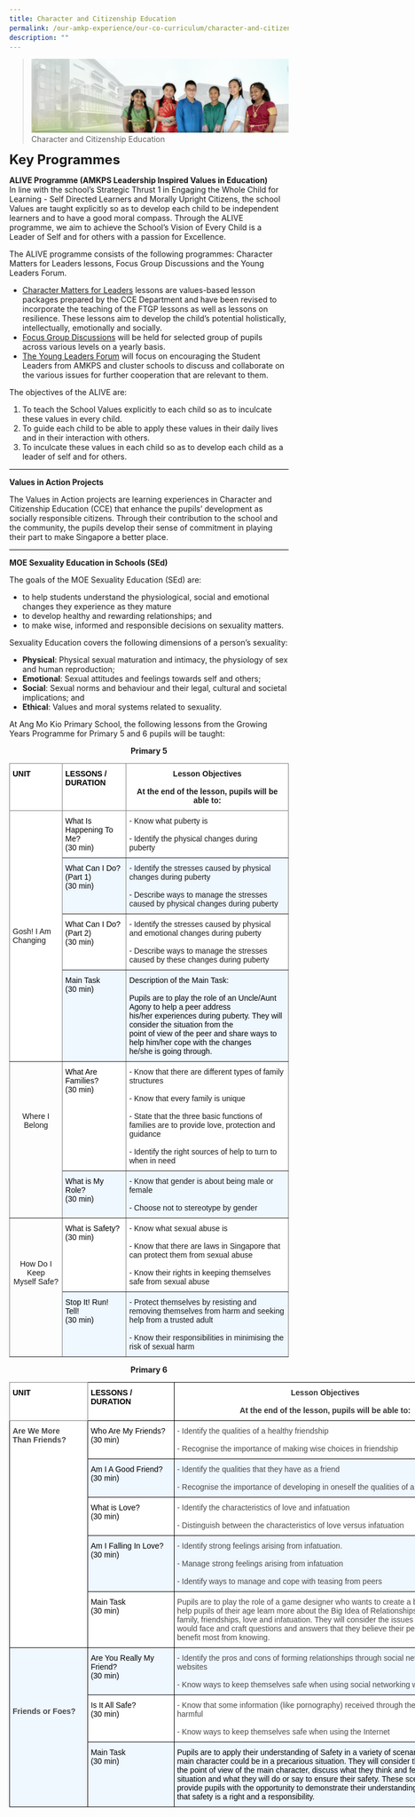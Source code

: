 ```yaml
---
title: Character and Citizenship Education
permalink: /our-amkp-experience/our-co-curriculum/character-and-citizenship-education/
description: ""
---
```

>![](/images/About%20Us/banner2-with%20bg.jpg)
>Character and Citizenship Education

**<font size="5">Key Programmes</font>**

**ALIVE Programme (AMKPS Leadership Inspired Values in Education)**<br>
In line with the school’s Strategic Thrust 1 in Engaging the Whole Child for Learning - Self Directed Learners and Morally Upright Citizens, the school Values are taught explicitly so as to develop each child to be independent learners and to have a good moral compass.  Through the ALIVE programme, we aim to achieve the School’s Vision of Every Child is a Leader of Self and for others with a passion for Excellence.

The ALIVE programme consists of the following programmes: Character Matters for Leaders lessons, Focus Group Discussions and the Young Leaders Forum.

* <u>Character Matters for Leaders</u> lessons are values-based lesson packages prepared by the CCE Department and have been revised to incorporate the teaching of the FTGP lessons as well as lessons on resilience. These lessons aim to develop the child’s potential holistically, intellectually, emotionally and socially.
* <u>Focus Group Discussions</u> will be held for selected group of pupils across various levels on a yearly basis.
* <u>The Young Leaders Forum</u> will focus on encouraging the Student Leaders from AMKPS and cluster schools to discuss and collaborate on the various issues for further cooperation that are relevant to them.

The objectives of the ALIVE are:

1. To teach the School Values explicitly to each child so as to inculcate these values in every child.
2. To guide each child to be able to apply these values in their daily lives and in their interaction with others.
3. To inculcate these values in each child so as to develop each child as a leader of self and for others.

<hr style="height:1px;border-width:0;color:gray;background-color:black">

**Values in Action Projects**

The Values in Action projects are learning experiences in Character and Citizenship Education (CCE) that enhance the pupils’ development as socially responsible citizens. Through their contribution to the school and the community, the pupils develop their sense of commitment in playing their part to make Singapore a better place.

<hr style="height:1px;border-width:0;color:gray;background-color:black">

**MOE Sexuality Education in Schools (SEd)**

The goals of the MOE Sexuality Education (SEd) are:

* to help students understand the physiological, social and emotional changes they experience as they mature
* to develop healthy and rewarding relationships; and
* to make wise, informed and responsible decisions on sexuality matters.

Sexuality Education covers the following dimensions of a person’s sexuality:

* **Physical**: Physical sexual maturation and intimacy, the physiology of sex and human reproduction;
* **Emotional**: Sexual attitudes and feelings towards self and others;
* **Social**: Sexual norms and behaviour and their legal, cultural and societal implications; and
* **Ethical**: Values and moral systems related to sexuality.

At Ang Mo Kio Primary School, the following lessons from the Growing Years Programme for Primary 5 and 6 pupils will be taught:

**<center>Primary 5</center>**
<style type="text/css">
.tg  {border-collapse:collapse;border-spacing:0;}
.tg td{border-color:black;border-style:solid;border-width:1px;font-family:Arial, sans-serif;font-size:14px;
  overflow:hidden;padding:10px 5px;word-break:normal;}
.tg th{border-color:black;border-style:solid;border-width:1px;font-family:Arial, sans-serif;font-size:14px;
  font-weight:normal;overflow:hidden;padding:10px 5px;word-break:normal;}
.tg .tg-fyfk{background-color:#FFF;border-color:inherit;font-weight:bold;text-align:center;vertical-align:top}
.tg .tg-c3ow{border-color:inherit;text-align:center;vertical-align:top}
.tg .tg-l5mr{background-color:#EFF7FF;border-color:inherit;text-align:left;vertical-align:top}
.tg .tg-jxgv{background-color:#FFF;border-color:inherit;text-align:left;vertical-align:top}
.tg .tg-w0la{background-color:#FFF;border-color:inherit;color:#000000;font-weight:bold;text-align:left;vertical-align:top}
.tg .tg-mfxt{background-color:#ffffff;border-color:inherit;text-align:left;vertical-align:middle}
</style>
<table class="tg">
<thead>
  <tr>
    <th class="tg-w0la">UNIT</th>
    <th class="tg-w0la">LESSONS / DURATION</th>
    <th class="tg-fyfk">Lesson Objectives<br><br>At the end of the lesson, pupils will be able to:</th>
  </tr>
</thead>
<tbody>
  <tr>
    <td class="tg-mfxt" rowspan="4">Gosh! I Am Changing</td>
    <td class="tg-jxgv"><span style="font-weight:400;color:#000">What Is Happening To Me?</span><br><span style="font-weight:400;color:#000">(30 min)</span></td>
    <td class="tg-jxgv">- Know what puberty is<br><br>- Identify the physical changes during puberty</td>
  </tr>
  <tr>
    <td class="tg-l5mr"><span style="font-weight:400;color:#000">What Can I Do? (Part 1)</span><br><span style="font-weight:400;color:#000"> (30 min)</span></td>
    <td class="tg-l5mr">- Identify the stresses caused by physical changes during puberty<br><br>- Describe ways to manage the stresses caused by physical changes during puberty</td>
  </tr>
  <tr>
    <td class="tg-jxgv"><span style="font-weight:400;color:#000">What Can I Do? (Part 2)</span><br><span style="font-weight:400;color:#000"> (30 min)</span></td>
    <td class="tg-jxgv">- Identify the stresses caused by physical and emotional changes during puberty<br><br>- Describe ways to manage the stresses caused by these changes during puberty</td>
  </tr>
  <tr>
    <td class="tg-l5mr"><span style="font-weight:400;color:#000">Main Task</span><br><span style="font-weight:400;color:#000">(30 min)</span></td>
    <td class="tg-l5mr"><span style="font-weight:400;color:#000">Description of the Main Task:</span><br><br><span style="font-weight:400;color:#000">Pupils are to play the role of an Uncle/Aunt Agony </span><span style="color:#000">to help a peer address</span><br><span style="color:#000">his/her experiences during puberty. They will consider the situation from the </span><br><span style="color:#000">point of view of the peer and share ways to help him/her cope with the changes </span><br><span style="font-weight:400;color:#000">he/she is going through.</span></td>
  </tr>
  <tr>
    <td class="tg-c3ow" rowspan="2"><br><br><br><br><br>Where I Belong</td>
    <td class="tg-jxgv"><span style="font-weight:400;color:#000">What Are Families?</span><br><span style="font-weight:400;color:#000">(30 min)</span><br></td>
    <td class="tg-jxgv"> - Know that there are different types of family structures<br><br> - Know that every family is unique<br><br> - State that the three basic functions of families are to provide love, protection and guidance<br><br> - Identify the right sources of help to turn to when in need</td>
  </tr>
  <tr>
    <td class="tg-l5mr"><span style="font-weight:400;color:#000">What is My Role?</span><br><span style="font-weight:400;color:#000"> (30 min)</span></td>
    <td class="tg-l5mr"> - Know that gender is about being male or female<br><br> - Choose not to stereotype by gender</td>
  </tr>
  <tr>
    <td class="tg-c3ow" rowspan="2"><br><br><br><br>How Do I Keep <br>Myself Safe?<br></td>
    <td class="tg-jxgv"><span style="font-weight:400;color:#000">What is Safety?</span><br><span style="font-weight:400;color:#000">(30 min)</span></td>
    <td class="tg-jxgv"> - Know what sexual abuse is<br><br> - Know that there are laws in Singapore that can protect them from sexual abuse<br><br> - Know their rights in keeping themselves safe from sexual abuse</td>
  </tr>
  <tr>
    <td class="tg-l5mr"><span style="font-weight:400;color:#000">Stop It! Run! Tell!</span><br><span style="font-weight:400;color:#000">(30 min)</span></td>
    <td class="tg-l5mr"> - Protect themselves by resisting and removing themselves from harm and seeking help from a trusted adult<br><br> - Know their responsibilities in minimising the risk of sexual harm</td>
  </tr>
</tbody>
</table>

**<center>Primary 6</center>**
<style type="text/css">
.tg  {border-collapse:collapse;border-spacing:0;}
.tg td{border-color:black;border-style:solid;border-width:1px;font-family:Arial, sans-serif;font-size:14px;
  overflow:hidden;padding:10px 5px;word-break:normal;}
.tg th{border-color:black;border-style:solid;border-width:1px;font-family:Arial, sans-serif;font-size:14px;
  font-weight:normal;overflow:hidden;padding:10px 5px;word-break:normal;}
.tg .tg-ezyw{background-color:#FFF;color:#323232;font-weight:bold;text-align:center;vertical-align:top}
.tg .tg-nq8e{background-color:#FFF;border-color:inherit;color:#484848;font-weight:bold;text-align:left;vertical-align:top}
.tg .tg-e4nr{background-color:#FFF;color:#484848;font-weight:bold;text-align:left;vertical-align:top}
.tg .tg-hr0h{background-color:#EFF7FF;color:#484848;font-weight:bold;text-align:left;vertical-align:top}
.tg .tg-06je{background-color:#FFF;color:#484848;text-align:left;vertical-align:top}
.tg .tg-1wku{background-color:#EFF7FF;color:#484848;text-align:left;vertical-align:top}
</style>
<table class="tg" style="undefined;table-layout: fixed; width: 843px">
<colgroup>
<col style="width: 141px">
<col style="width: 156px">
<col style="width: 546px">
</colgroup>
<thead>
  <tr>
    <th class="tg-nq8e"><span style="font-weight:bold;font-style:inherit;color:#000;background-color:#FFF">UNIT</span></th>
    <th class="tg-e4nr"><span style="font-weight:bold;font-style:inherit;color:#000;background-color:#FFF">LESSONS / DURATION</span></th>
    <th class="tg-ezyw"><span style="font-weight:bold;font-style:inherit;color:#323232;background-color:#FFF">Lesson Objectives</span><br><br><span style="font-weight:bold;font-style:inherit;color:#323232;background-color:#FFF">At the end of the lesson, pupils will be able to:</span></th>
  </tr>
</thead>
<tbody>
  <tr>
    <td class="tg-e4nr" rowspan="5"><span style="font-weight:inherit;font-style:inherit;background-color:#FFF">Are We More</span><br><span style="font-weight:inherit;font-style:inherit;background-color:#FFF">Than Friends?</span></td>
    <td class="tg-06je"><span style="font-weight:400;font-style:inherit;color:#000">Who Are My Friends?</span><br><span style="font-weight:inherit;font-style:inherit;color:#000">(30 min)</span><br></td>
    <td class="tg-06je"><span style="font-weight:inherit;font-style:inherit;background-color:#FFF">- Identify the qualities of a healthy friendship</span><br><br><span style="font-weight:inherit;font-style:inherit;background-color:#FFF">- Recognise the importance of making wise choices in friendship</span></td>
  </tr>
  <tr>
    <td class="tg-1wku"><span style="font-weight:400;font-style:inherit;color:#000">Am I A Good Friend?</span><br><span style="font-weight:400;font-style:inherit;color:#000">(30 min)</span></td>
    <td class="tg-1wku"><span style="font-weight:inherit;font-style:inherit;background-color:#EFF7FF">- Identify the qualities that they have as a friend</span><br><br><span style="font-weight:inherit;font-style:inherit;background-color:#EFF7FF">- Recognise the importance of developing in oneself the qualities of a good friend</span></td>
  </tr>
  <tr>
    <td class="tg-06je"><span style="font-weight:400;font-style:inherit;color:#000">What is Love?</span><br><span style="font-weight:400;font-style:inherit;color:#000">(30 min)</span></td>
    <td class="tg-06je"><span style="font-weight:inherit;font-style:inherit;background-color:#FFF">- Identify the characteristics of love and infatuation</span><br><br><span style="font-weight:inherit;font-style:inherit;background-color:#FFF">- Distinguish between the characteristics of love versus infatuation</span></td>
  </tr>
  <tr>
    <td class="tg-1wku"><span style="font-weight:400;font-style:inherit;color:#000">Am I Falling In Love?</span><br><span style="font-weight:inherit;font-style:inherit;color:#000">(30 min)</span><br></td>
    <td class="tg-1wku"><span style="font-weight:inherit;font-style:inherit;background-color:#EFF7FF">- Identify strong feelings arising from infatuation.</span><br><br><span style="font-weight:inherit;font-style:inherit;background-color:#EFF7FF">- Manage strong feelings arising from infatuation</span><br><br><span style="font-weight:inherit;font-style:inherit;background-color:#EFF7FF">- Identify ways to manage and cope with teasing from peers</span></td>
  </tr>
  <tr>
    <td class="tg-06je"><span style="font-weight:400;font-style:inherit;color:#000">Main Task</span><br><span style="font-weight:inherit;font-style:inherit;color:#000">(30 min)</span></td>
    <td class="tg-06je"><span style="font-weight:inherit;font-style:inherit;background-color:#FFF">Pupils are to play the role of a game designer who wants to create a board game to help pupils of their age learn more about the Big Idea of Relationships, specifically on family, friendships, love and infatuation. They will consider the issues that their peers would face and craft questions and answers that they believe their peers would benefit most from knowing.</span></td>
  </tr>
  <tr>
    <td class="tg-hr0h" rowspan="3"><br><br><br><br><br><br><span style="font-weight:inherit;font-style:inherit;background-color:#EFF7FF">Friends or Foes?</span><br><br></td>
    <td class="tg-1wku"><span style="font-weight:400;font-style:inherit;color:#000">Are You Really My Friend?</span><br><span style="font-weight:400;font-style:inherit;color:#000">(30 min)</span></td>
    <td class="tg-1wku"><span style="font-weight:inherit;font-style:inherit;background-color:#EFF7FF">- Identify the pros and cons of forming relationships through social networking websites</span><br><br><span style="font-weight:inherit;font-style:inherit;background-color:#EFF7FF">- Know ways to keep themselves safe when using social networking websites</span></td>
  </tr>
  <tr>
    <td class="tg-06je"><span style="font-weight:400;font-style:inherit;color:#000">Is It All Safe?</span><br><span style="font-weight:400;font-style:inherit;color:#000">(30 min)</span></td>
    <td class="tg-06je"><span style="font-weight:inherit;font-style:inherit;background-color:#FFF">- Know that some information (like pornography) received through the Internet may be harmful</span><br><br><span style="font-weight:inherit;font-style:inherit;background-color:#FFF">- Know ways to keep themselves safe when using the Internet</span></td>
  </tr>
  <tr>
    <td class="tg-1wku"><span style="font-weight:400;font-style:inherit;color:#000">Main Task</span><br><span style="font-weight:400;font-style:inherit;color:#000">(30 min)</span></td>
    <td class="tg-1wku"><span style="font-weight:400;font-style:inherit;color:#000">Pupils are to apply their understanding of Safety in a variety of scenarios where the main character could be in a precarious situation. They will consider the situation from the point of view of the main character, discuss what they think and feel about the situation and what they will do or say to ensure their safety. These scenarios will provide pupils with the opportunity to demonstrate their understanding of Safety and that safety is a right and a responsibility.</span></td>
  </tr>
</tbody>
</table>